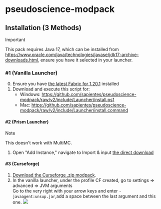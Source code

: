 # pseudoscience-modpack

## Installation (3 Methods)
> [!IMPORTANT]
> This pack requires Java 17, which can be installed from https://www.oracle.com/java/technologies/javase/jdk17-archive-downloads.html, ensure you have it selected in your launcher.

### #1 (Vanilla Launcher)
0. Ensure you have [the latest Fabric for 1.20.1](https://fabricmc.net/use/installer/) installed
1. Download and execute this script for: 
	- Windows: https://github.com/sapientes/pseudoscience-modpack/raw/v2/include/Launcher/install.ps1
	- Mac: https://github.com/sapientes/pseudoscience-modpack/raw/v2/include/Launcher/install.command
#### #2 (Prism Launcher)
> [!NOTE]
> This doesn't work with MultiMC.
1. Open "Add Instance," navigate to Import & input [the direct download](https://github.com/sapientes/pseudoscience-modpack/releases/download/v2.0.0/Pseudoscience.Iteration.II.Prism.zip)
#### #3 (Curseforge)
1. [Download the Curseforge .zip modpack](https://github.com/sapientes/pseudoscience-modpack/releases/download/v2.0.0/Pseudoscience.Iteration.II.Curseforge.zip).
2. In the vanilla launcher, under the profile CF created, go to settings => advanced => JVM arguments  
   Go to the very right with your arrow keys and enter `-javaagent:unsup.jar`,add a space between the last argument and this one.
![](include/jvm-args.png)
